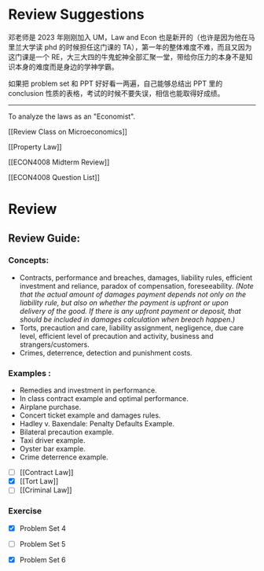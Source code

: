 # Review Suggestions

邓老师是 2023 年刚刚加入 UM，Law and Econ 也是新开的（也许是因为他在马里兰大学读 phd 的时候担任这门课的 TA），第一年的整体难度不难，而且又因为这门课是一个 RE，大三大四的牛鬼蛇神全部汇聚一堂，带给你压力的本身不是知识本身的难度而是身边的学神学霸。

如果把 problem set 和 PPT 好好看一两遍，自己能够总结出 PPT 里的 conclusion 性质的表格，考试的时候不要失误，相信也能取得好成绩。


---



To analyze the laws as an "Economist".

[[Review Class on Microeconomics]]

[[Property Law]]

[[ECON4008 Midterm Review]]

[[ECON4008 Question List]]

# Review

## Review Guide: 

### Concepts:
- Contracts, performance and breaches, damages, liability rules, efficient investment and reliance, paradox of compensation, foreseeability. *(Note that the actual amount of damages payment depends not only on the liability rule, but also on whether the payment is upfront or upon delivery of the good. If there is any upfront payment or deposit, that should be included in damages calculation when breach happen.)*
- Torts, precaution and care, liability assignment, negligence, due care level, efficient level of precaution and activity, business and strangers/customers.
- Crimes, deterrence, detection and punishment costs.
### Examples :
- Remedies and investment in performance.
- In class contract example and optimal performance.
- Airplane purchase.
- Concert ticket example and damages rules.
- Hadley v. Baxendale: Penalty Defaults Example.
- Bilateral precaution example.
- Taxi driver example.
- Oyster bar example.
- Crime deterrence example.

- [ ] [[Contract Law]]
- [x] [[Tort Law]]
- [ ] [[Criminal Law]]

### Exercise

- [x] Problem Set 4
- [ ] Problem Set 5
- [x] Problem Set 6



